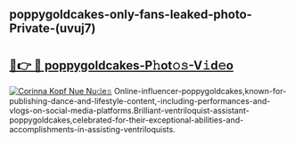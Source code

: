 ## poppygoldcakes-only-fans​-leaked-photo​-Private-(uvuj7)


# <h2><a href="https://mediaupload.pro?title=poppygoldcakes&ref=git">🔗👉 🔴 poppygoldcakes-P𝚑ot𝚘𝚜-V𝚒d𝚎o</a></h2>

[![Corinna Kopf Nue Nu𝚍e𝚜](https://i.imgur.com/0qMVB7G.gif)](https://mediaupload.pro?title=poppygoldcakes&ref=git)
Online-influencer-poppygoldcakes,known-for-publishing-dance-and-lifestyle-content,-including-performances-and-vlogs-on-social-media-platforms.Brilliant-ventriloquist-assistant-poppygoldcakes,celebrated-for-their-exceptional-abilities-and-accomplishments-in-assisting-ventriloquists.  